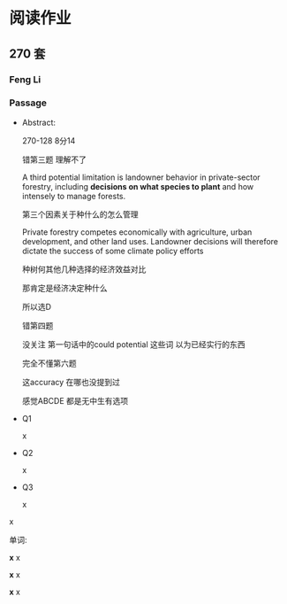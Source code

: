 # 阅读作业

## 270 套

### Feng Li

### Passage 

- Abstract:

  270-128  8分14

  

  错第三题  理解不了  

  A third potential limitation is landowner behavior in private-sector forestry, including **decisions on what species to plant** and how intensely to manage forests.

  第三个因素关于种什么的怎么管理

   Private forestry competes economically with agriculture, urban development, and other land uses. Landowner decisions will therefore dictate the success of some climate policy efforts

  种树何其他几种选择的经济效益对比

  那肯定是经济决定种什么

  所以选D

   

  错第四题 

  没关注 第一句话中的could  potential 这些词  以为已经实行的东西 

  完全不懂第六题  

  这accuracy 在哪也没提到过  

  感觉ABCDE 都是无中生有选项

- Q1

  x

- Q2

  x

- Q3

  x

x

单词:

**x** x

**x** x

**x** x